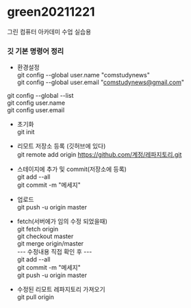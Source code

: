 # green20211221 
그린 컴퓨터 아카데미 수업 실습용 

### 깃 기본 명령어 정리 
- 환경설정<br>
git config --global user.name "comstudynews" <br>
git config --global user.email "comstudynews@gmail.com" <br>

git config --global --list <br>
git config user.name <br>
git config user.email <br>


- 초기화 <br>
git init <br>

- 리모트 저장소 등록 (깃허브에 있다) <br>
git remote add origin https://github.com/계정/레파지토리.git <br>

- 스테이지에 추가 및 commit(저장소에 등록) <br>
git add --all <br>
git commit -m "메세지" <br>

- 업로드 <br>
git push -u origin master <br>


- fetch(서버에가 임의 수정 되었을때) <br>
git fetch origin <br>
git checkout master <br>
git merge origin/master <br>
--- 수정내용 직접 확인 후 --- <br>
git add --all <br>
git commit -m "메세지" <br>
git push -u origin master <br>

- 수정된 리모트 레파지토리 가져오기 <br>
git pull origin <br>
